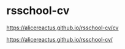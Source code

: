 # rsschool-cv

https://alicereactus.github.io/rsschool-cv/cv

https://alicereactus.github.io/rsschool-cv/